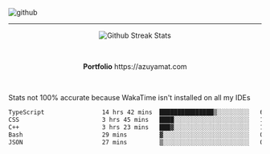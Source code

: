 ![github](https://media.discordapp.net/attachments/881363147364118528/1142610121697021952/background.png?width=1000&height=300)<br>
___
<p align="center">
  <img alt="Github Streak Stats" src="https://streak-stats.demolab.com?user=Azuyamat&theme=transparent&hide_border=true"/>
</p><br>
<p align="center">
      <strong>Portfolio</strong> https://azuyamat.com
</p><br>

Stats not 100% accurate because WakaTime isn't installed on all my IDEs
<!--START_SECTION:waka-->

```txt
TypeScript                14 hrs 42 mins  ███████████████▒░░░░░░░░░   61.55 %
CSS                       3 hrs 45 mins   ████░░░░░░░░░░░░░░░░░░░░░   15.72 %
C++                       3 hrs 23 mins   ███▓░░░░░░░░░░░░░░░░░░░░░   14.19 %
Bash                      29 mins         ▓░░░░░░░░░░░░░░░░░░░░░░░░   02.09 %
JSON                      27 mins         ▒░░░░░░░░░░░░░░░░░░░░░░░░   01.89 %
```

<!--END_SECTION:waka-->
